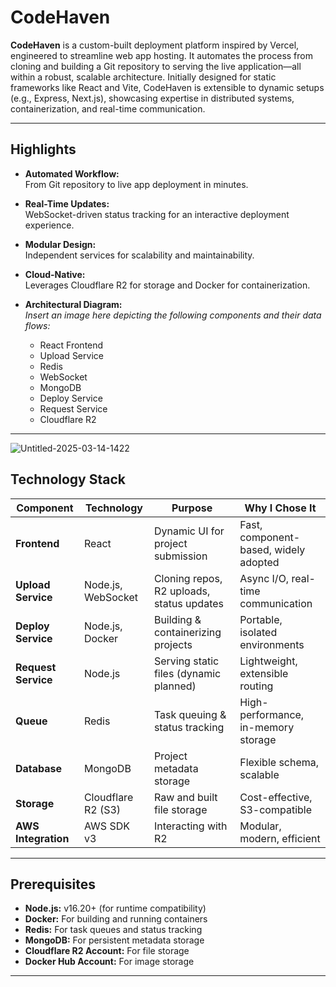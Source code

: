 # **CodeHaven**

**CodeHaven** is a custom-built deployment platform inspired by Vercel, engineered to streamline web app hosting. It automates the process from cloning and building a Git repository to serving the live application—all within a robust, scalable architecture. Initially designed for static frameworks like React and Vite, CodeHaven is extensible to dynamic setups (e.g., Express, Next.js), showcasing expertise in distributed systems, containerization, and real-time communication.

---

## **Highlights**

- **Automated Workflow:**  
  From Git repository to live app deployment in minutes.

- **Real-Time Updates:**  
  WebSocket-driven status tracking for an interactive deployment experience.

- **Modular Design:**  
  Independent services for scalability and maintainability.

- **Cloud-Native:**  
  Leverages Cloudflare R2 for storage and Docker for containerization.

- **Architectural Diagram:**  
  _Insert an image here depicting the following components and their data flows:_
  - React Frontend
  - Upload Service
  - Redis
  - WebSocket
  - MongoDB
  - Deploy Service
  - Request Service
  - Cloudflare R2

---
![Untitled-2025-03-14-1422](https://github.com/user-attachments/assets/de59cb2f-3860-4e5c-b600-b2d1fae34825)


## **Technology Stack**

| **Component**       | **Technology**     | **Purpose**                               | **Why I Chose It**                    |
| ------------------- | ------------------ | ----------------------------------------- | ------------------------------------- |
| **Frontend**        | React              | Dynamic UI for project submission         | Fast, component-based, widely adopted |
| **Upload Service**  | Node.js, WebSocket | Cloning repos, R2 uploads, status updates | Async I/O, real-time communication    |
| **Deploy Service**  | Node.js, Docker    | Building & containerizing projects        | Portable, isolated environments       |
| **Request Service** | Node.js            | Serving static files (dynamic planned)    | Lightweight, extensible routing       |
| **Queue**           | Redis              | Task queuing & status tracking            | High-performance, in-memory storage   |
| **Database**        | MongoDB            | Project metadata storage                  | Flexible schema, scalable             |
| **Storage**         | Cloudflare R2 (S3) | Raw and built file storage                | Cost-effective, S3-compatible         |
| **AWS Integration** | AWS SDK v3         | Interacting with R2                       | Modular, modern, efficient            |

---

## **Prerequisites**

- **Node.js:** v16.20+ (for runtime compatibility)
- **Docker:** For building and running containers
- **Redis:** For task queues and status tracking
- **MongoDB:** For persistent metadata storage
- **Cloudflare R2 Account:** For file storage
- **Docker Hub Account:** For image storage

---
